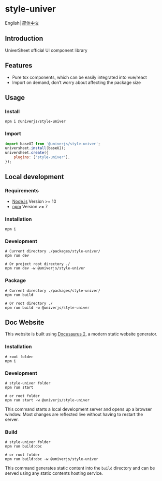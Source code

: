 # style-univer

English| [简体中文](./README-zh.md)

## Introduction

UniverSheet official UI component library

## Features

-   Pure tsx components, which can be easily integrated into vue/react
-   Import on demand, don’t worry about affecting the package size

## Usage

### Install

```shell
npm i @univerjs/style-univer
```

### Import

```js
import baseUI from '@univerjs/style-univer';
universheet.install(baseUI);
universheet.create({
    plugins: ['style-univer'],
});
```

## Local development

### Requirements

-   [Node.js](https://nodejs.org/en/) Version >= 10
-   [npm](https://www.npmjs.com/) Version >= 7

### Installation

```
npm i
```

### Development

```
# Current directory ./packages/style-univer/
npm run dev

# Or project root directory ./
npm run dev -w @univerjs/style-univer
```

### Package

```
# Current directory ./packages/style-univer/
npm run build

# Or root directory ./
npm run build -w @univerjs/style-univer
```

## Doc Website

This website is built using [Docusaurus 2](https://docusaurus.io/), a modern static website generator.

### Installation

```console
# root folder
npm i
```

### Development

```console
# style-univer folder
npm run start

# or root folder
npm run start -w @univerjs/style-univer
```

This command starts a local development server and opens up a browser window. Most changes are reflected live without having to restart the server.

### Build

```console
# style-univer folder
npm run build:doc

# or root folder
npm run build:doc -w @univerjs/style-univer
```

This command generates static content into the `build` directory and can be served using any static contents hosting service.
